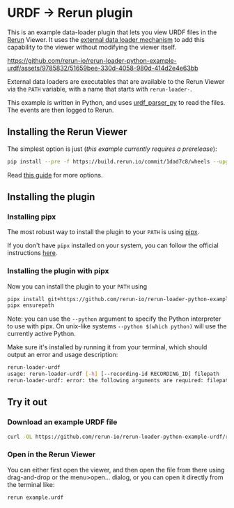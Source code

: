 # URDF -> Rerun plugin
This is an example data-loader plugin that lets you view URDF files in the [Rerun](https://github.com/rerun-io/rerun/) Viewer.
It uses the [external data loader mechanism](https://www.rerun.io/docs/howto/open-any-file#external-dataloaders) to add this capability to the viewer without modifying the viewer itself.

https://github.com/rerun-io/rerun-loader-python-example-urdf/assets/9785832/51659bee-330d-4058-980d-414d2e4e63bb

External data loaders are executables that are available to the Rerun Viewer via the `PATH` variable, with a name that starts with `rerun-loader-`.

This example is written in Python, and uses [urdf_parser_py](https://github.com/ros/urdf_parser_py/tree/ros2) to read the files. The events are then logged to Rerun.

## Installing the Rerun Viewer
The simplest option is just (*this example currently requires a prerelease*):
```bash
pip install --pre -f https://build.rerun.io/commit/1dad7c8/wheels --upgrade rerun-sdk
```
Read [this guide](https://www.rerun.io/docs/getting-started/installing-viewer) for more options.

## Installing the plugin

### Installing pipx

The most robust way to install the plugin to your `PATH` is using [pipx](https://pipx.pypa.io/stable/).

If you don't have `pipx` installed on your system, you can follow the official instructions [here](https://pipx.pypa.io/stable/installation/).

### Installing the plugin with pipx
Now you can install the plugin to your `PATH` using

```bash
pipx install git+https://github.com/rerun-io/rerun-loader-python-example-urdf.git
pipx ensurepath
```
Note: you can use the `--python` argument to specify the Python interpreter to use with pipx.
On unix-like systems `--python $(which python)` will use the currently active Python.

Make sure it's installed by running it from your terminal, which should output an error and usage description:
```bash
rerun-loader-urdf
usage: rerun-loader-urdf [-h] [--recording-id RECORDING_ID] filepath
rerun-loader-urdf: error: the following arguments are required: filepath
```

## Try it out
### Download an example URDF file
```bash
curl -OL https://github.com/rerun-io/rerun-loader-python-example-urdf/raw/main/example.urdf
```

### Open in the Rerun Viewer
You can either first open the viewer, and then open the file from there using drag-and-drop or the menu>open… dialog,
or you can open it directly from the terminal like:
```bash
rerun example.urdf
```
